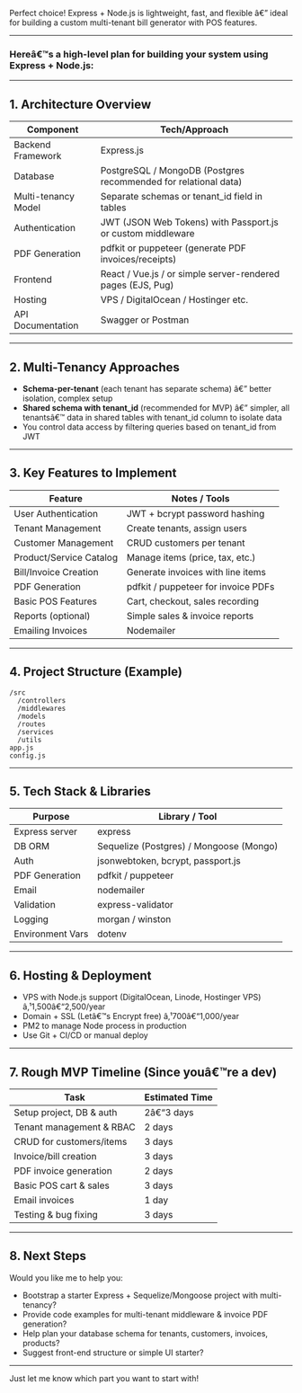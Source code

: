 Perfect choice! Express + Node.js is lightweight, fast, and flexible â€” ideal for building a custom multi-tenant bill generator with POS features.

---

### Hereâ€™s a high-level plan for building your system using **Express + Node.js**:

---

## 1. Architecture Overview

| Component           | Tech/Approach                                                   |
| ------------------- | --------------------------------------------------------------- |
| Backend Framework   | Express.js                                                      |
| Database            | PostgreSQL / MongoDB (Postgres recommended for relational data) |
| Multi-tenancy Model | Separate schemas or tenant_id field in tables                   |
| Authentication      | JWT (JSON Web Tokens) with Passport.js or custom middleware     |
| PDF Generation      | pdfkit or puppeteer (generate PDF invoices/receipts)            |
| Frontend            | React / Vue.js / or simple server-rendered pages (EJS, Pug)     |
| Hosting             | VPS / DigitalOcean / Hostinger etc.                             |
| API Documentation   | Swagger or Postman                                              |

---

## 2. Multi-Tenancy Approaches

* **Schema-per-tenant** (each tenant has separate schema) â€” better isolation, complex setup
* **Shared schema with tenant_id** (recommended for MVP) â€” simpler, all tenantsâ€™ data in shared tables with tenant_id column to isolate data
* You control data access by filtering queries based on tenant_id from JWT

---

## 3. Key Features to Implement

| Feature                 | Notes / Tools                       |
| ----------------------- | ----------------------------------- |
| User Authentication     | JWT + bcrypt password hashing       |
| Tenant Management       | Create tenants, assign users        |
| Customer Management     | CRUD customers per tenant           |
| Product/Service Catalog | Manage items (price, tax, etc.)     |
| Bill/Invoice Creation   | Generate invoices with line items   |
| PDF Generation          | pdfkit / puppeteer for invoice PDFs |
| Basic POS Features      | Cart, checkout, sales recording     |
| Reports (optional)      | Simple sales & invoice reports      |
| Emailing Invoices       | Nodemailer                          |

---

## 4. Project Structure (Example)

```
/src
  /controllers
  /middlewares
  /models
  /routes
  /services
  /utils
app.js
config.js
```

---

## 5. Tech Stack & Libraries

| Purpose          | Library / Tool                          |
| ---------------- | --------------------------------------- |
| Express server   | express                                 |
| DB ORM           | Sequelize (Postgres) / Mongoose (Mongo) |
| Auth             | jsonwebtoken, bcrypt, passport.js       |
| PDF Generation   | pdfkit / puppeteer                      |
| Email            | nodemailer                              |
| Validation       | express-validator                       |
| Logging          | morgan / winston                        |
| Environment Vars | dotenv                                  |

---

## 6. Hosting & Deployment

* VPS with Node.js support (DigitalOcean, Linode, Hostinger VPS) â‚¹1,500â€“2,500/year
* Domain + SSL (Letâ€™s Encrypt free) â‚¹700â€“1,000/year
* PM2 to manage Node process in production
* Use Git + CI/CD or manual deploy

---

## 7. Rough MVP Timeline (Since youâ€™re a dev)

| Task                     | Estimated Time |
| ------------------------ | -------------- |
| Setup project, DB & auth | 2â€“3 days       |
| Tenant management & RBAC | 2 days         |
| CRUD for customers/items | 3 days         |
| Invoice/bill creation    | 3 days         |
| PDF invoice generation   | 2 days         |
| Basic POS cart & sales   | 3 days         |
| Email invoices           | 1 day          |
| Testing & bug fixing     | 3 days         |

---

## 8. Next Steps

Would you like me to help you:

* Bootstrap a starter Express + Sequelize/Mongoose project with multi-tenancy?
* Provide code examples for multi-tenant middleware & invoice PDF generation?
* Help plan your database schema for tenants, customers, invoices, products?
* Suggest front-end structure or simple UI starter?

---

Just let me know which part you want to start with!
